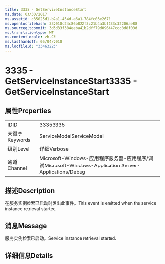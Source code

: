 ```yaml
---
title: 3335 - GetServiceInstanceStart
ms.date: 03/30/2017
ms.assetid: c35025d1-b2a1-454d-a6a1-784fc03e2670
ms.openlocfilehash: 332018c24c86b822f3c21b4a3bf133c32206ae88
ms.sourcegitcommit: 3d5d33f384eeba41b2dff79d096f47ccc8d8f03d
ms.translationtype: MT
ms.contentlocale: zh-CN
ms.lasthandoff: 05/04/2018
ms.locfileid: "33463225"
---
```

# <a name="3335---getserviceinstancestart"></a><span data-ttu-id="7ddef-102">3335 - GetServiceInstanceStart</span><span class="sxs-lookup"><span data-stu-id="7ddef-102">3335 - GetServiceInstanceStart</span></span>
## <a name="properties"></a><span data-ttu-id="7ddef-103">属性</span><span class="sxs-lookup"><span data-stu-id="7ddef-103">Properties</span></span>  
  
|||  
|-|-|  
|<span data-ttu-id="7ddef-104">ID</span><span class="sxs-lookup"><span data-stu-id="7ddef-104">ID</span></span>|<span data-ttu-id="7ddef-105">3335</span><span class="sxs-lookup"><span data-stu-id="7ddef-105">3335</span></span>|  
|<span data-ttu-id="7ddef-106">关键字</span><span class="sxs-lookup"><span data-stu-id="7ddef-106">Keywords</span></span>|<span data-ttu-id="7ddef-107">ServiceModel</span><span class="sxs-lookup"><span data-stu-id="7ddef-107">ServiceModel</span></span>|  
|<span data-ttu-id="7ddef-108">级别</span><span class="sxs-lookup"><span data-stu-id="7ddef-108">Level</span></span>|<span data-ttu-id="7ddef-109">详细</span><span class="sxs-lookup"><span data-stu-id="7ddef-109">Verbose</span></span>|  
|<span data-ttu-id="7ddef-110">通道</span><span class="sxs-lookup"><span data-stu-id="7ddef-110">Channel</span></span>|<span data-ttu-id="7ddef-111">Microsoft-Windows-应用程序服务器-应用程序/调试</span><span class="sxs-lookup"><span data-stu-id="7ddef-111">Microsoft-Windows-Application Server-Applications/Debug</span></span>|  
  
## <a name="description"></a><span data-ttu-id="7ddef-112">描述</span><span class="sxs-lookup"><span data-stu-id="7ddef-112">Description</span></span>  
 <span data-ttu-id="7ddef-113">在服务实例检索已启动时发出此事件。</span><span class="sxs-lookup"><span data-stu-id="7ddef-113">This event is emitted when the service instance retrieval started.</span></span>  
  
## <a name="message"></a><span data-ttu-id="7ddef-114">消息</span><span class="sxs-lookup"><span data-stu-id="7ddef-114">Message</span></span>  
 <span data-ttu-id="7ddef-115">服务实例检索已启动。</span><span class="sxs-lookup"><span data-stu-id="7ddef-115">Service instance retrieval started.</span></span>  
  
## <a name="details"></a><span data-ttu-id="7ddef-116">详细信息</span><span class="sxs-lookup"><span data-stu-id="7ddef-116">Details</span></span>
